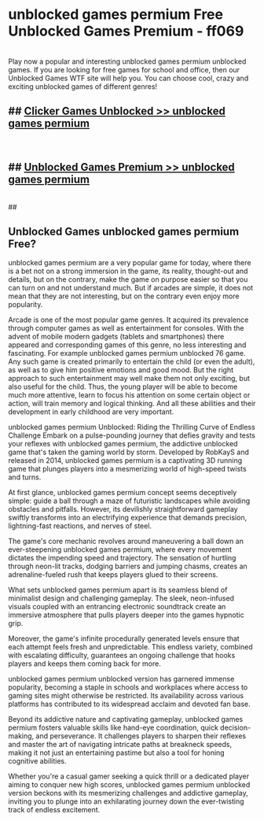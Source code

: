 # unblocked games permium  Free Unblocked Games Premium - ff069 <br>
<br>
Play now a popular and interesting unblocked games permium unblocked games. If you are looking for free games for school and office, then our Unblocked Games WTF site will help you. You can choose cool, crazy and exciting unblocked games of different genres!


## ##  [Clicker Games Unblocked >> unblocked games permium](http://freeplayer.one?title=unblocked_games_permium&ref=UGames)
  <br>

##  ## [Unblocked Games Premium >> unblocked games permium](http://freeplayer.one?title=unblocked_games_permium&ref=UGames)
  <br>
  ##



## Unblocked Games unblocked games permium Free?

unblocked games permium are a very popular game for today, where there is a bet not on a strong immersion in the game, its reality, thought-out and details, but on the contrary, make the game on purpose easier so that you can turn on and not understand much. But if arcades are simple, it does not mean that they are not interesting, but on the contrary even enjoy more popularity.

Arcade is one of the most popular game genres. It acquired its prevalence through computer games as well as entertainment for consoles. With the advent of mobile modern gadgets (tablets and smartphones) there appeared and corresponding games of this genre, no less interesting and fascinating. For example unblocked games permium unblocked 76 game. Any such game is created primarily to entertain the child (or even the adult), as well as to give him positive emotions and good mood. But the right approach to such entertainment may well make them not only exciting, but also useful for the child. Thus, the young player will be able to become much more attentive, learn to focus his attention on some certain object or action, will train memory and logical thinking. And all these abilities and their development in early childhood are very important.

unblocked games permium Unblocked: Riding the Thrilling Curve of Endless Challenge
Embark on a pulse-pounding journey that defies gravity and tests your reflexes with unblocked games permium, the addictive unblocked game that's taken the gaming world by storm. Developed by RobKayS and released in 2014, unblocked games permium is a captivating 3D running game that plunges players into a mesmerizing world of high-speed twists and turns.

At first glance, unblocked games permium concept seems deceptively simple: guide a ball through a maze of futuristic landscapes while avoiding obstacles and pitfalls. However, its devilishly straightforward gameplay swiftly transforms into an electrifying experience that demands precision, lightning-fast reactions, and nerves of steel.

The game's core mechanic revolves around maneuvering a ball down an ever-steepening unblocked games permium, where every movement dictates the impending speed and trajectory. The sensation of hurtling through neon-lit tracks, dodging barriers and jumping chasms, creates an adrenaline-fueled rush that keeps players glued to their screens.

What sets unblocked games permium apart is its seamless blend of minimalist design and challenging gameplay. The sleek, neon-infused visuals coupled with an entrancing electronic soundtrack create an immersive atmosphere that pulls players deeper into the games hypnotic grip.

Moreover, the game's infinite procedurally generated levels ensure that each attempt feels fresh and unpredictable. This endless variety, combined with escalating difficulty, guarantees an ongoing challenge that hooks players and keeps them coming back for more.

unblocked games permium unblocked version has garnered immense popularity, becoming a staple in schools and workplaces where access to gaming sites might otherwise be restricted. Its availability across various platforms has contributed to its widespread acclaim and devoted fan base.

Beyond its addictive nature and captivating gameplay, unblocked games permium fosters valuable skills like hand-eye coordination, quick decision-making, and perseverance. It challenges players to sharpen their reflexes and master the art of navigating intricate paths at breakneck speeds, making it not just an entertaining pastime but also a tool for honing cognitive abilities.

Whether you're a casual gamer seeking a quick thrill or a dedicated player aiming to conquer new high scores, unblocked games permium unblocked version beckons with its mesmerizing challenges and addictive gameplay, inviting you to plunge into an exhilarating journey down the ever-twisting track of endless excitement.